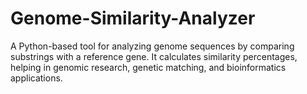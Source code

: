 # Genome-Similarity-Analyzer
A Python-based tool for analyzing genome sequences by comparing substrings with a reference gene. It calculates similarity percentages, helping in genomic research, genetic matching, and bioinformatics applications.

